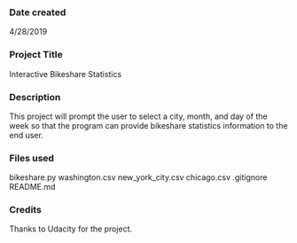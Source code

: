### Date created
4/28/2019

### Project Title
Interactive Bikeshare Statistics

### Description
This project will prompt the user to select a city, month, and day of the week so that the program can provide bikeshare statistics information to the end user.

### Files used
bikeshare.py
washington.csv
new_york_city.csv
chicago.csv
.gitignore
README.md

### Credits
Thanks to Udacity for the project.
